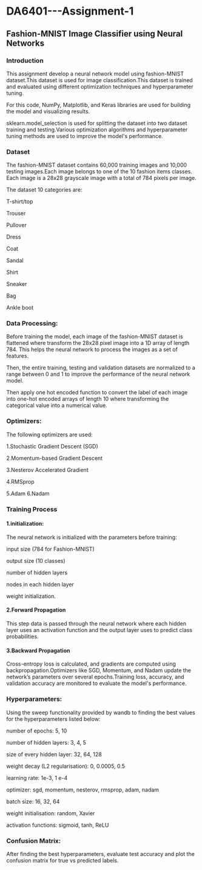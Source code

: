 # DA6401---Assignment-1

## Fashion-MNIST Image Classifier using Neural Networks

### Introduction
This assignment develop a neural network model using fashion-MNIST dataset.This dataset is used for image classification.This dataset is trained and evaluated using different optimization techniques and hyperparameter tuning.

For this code, NumPy, Matplotlib, and Keras libraries are used for building the model and visualizing results. 

sklearn.model_selection is used for splitting the dataset into  two dataset training and testing.Various optimization algorithms and hyperparameter tuning methods are used to improve the model's performance.

### Dataset
The fashion-MNIST dataset contains 60,000 training images and 10,000 testing images.Each image belongs to one of the 10 fashion items classes. Each image is a 28x28 grayscale image with a total of 784 pixels per image.

The dataset 10 categories are:

T-shirt/top

Trouser

Pullover

Dress

Coat

Sandal

Shirt

Sneaker

Bag

Ankle boot

### Data Processing:
Before training the model, each image of the fashion-MNIST dataset is flattened where transform the 28x28 pixel image into a 1D array of length 784. This helps the neural network to process the images as a set of features.

Then, the entire training, testing and validation datasets are normalized to a range between 0 and 1 to improve the performance of the neural network model.

Then  apply one hot encoded function to convert the label of each image into one-hot encoded arrays of length 10 where transforming the categorical value into a numerical value.

### Optimizers:
The following optimizers are used:

1.Stochastic Gradient Descent (SGD)

2.Momentum-based Gradient Descent

3.Nesterov Accelerated Gradient

4.RMSprop

5.Adam
6.Nadam

### Training Process
#### 1.initialization:
The neural network is initialized with the parameters before training: 

input size (784 for Fashion-MNIST)

output size (10 classes)

number of hidden layers

nodes in each hidden layer

weight initialization.

#### 2.Forward Propagation
This step data is passed through the neural network where each hidden layer uses an activation function  and the output layer uses to predict class probabilities.

#### 3.Backward Propagation
Cross-entropy loss is calculated, and gradients are computed using backpropagation.Optimizers like SGD, Momentum, and Nadam update the network’s parameters over several epochs.Training loss, accuracy, and validation accuracy are monitored to evaluate the model's performance.

### Hyperparameters:
Using the sweep functionality provided by wandb to finding the best values for the hyperparameters listed below:

number of epochs: 5, 10

number of hidden layers: 3, 4, 5

size of every hidden layer: 32, 64, 128

weight decay (L2 regularisation): 0, 0.0005, 0.5

learning rate: 1e-3, 1 e-4

optimizer: sgd, momentum, nesterov, rmsprop, adam, nadam

batch size: 16, 32, 64

weight initialisation: random, Xavier

activation functions: sigmoid, tanh, ReLU

### Confusion Matrix:

After finding the best hyperparameters, evaluate test accuracy and plot the confusion matrix for true vs predicted labels.







